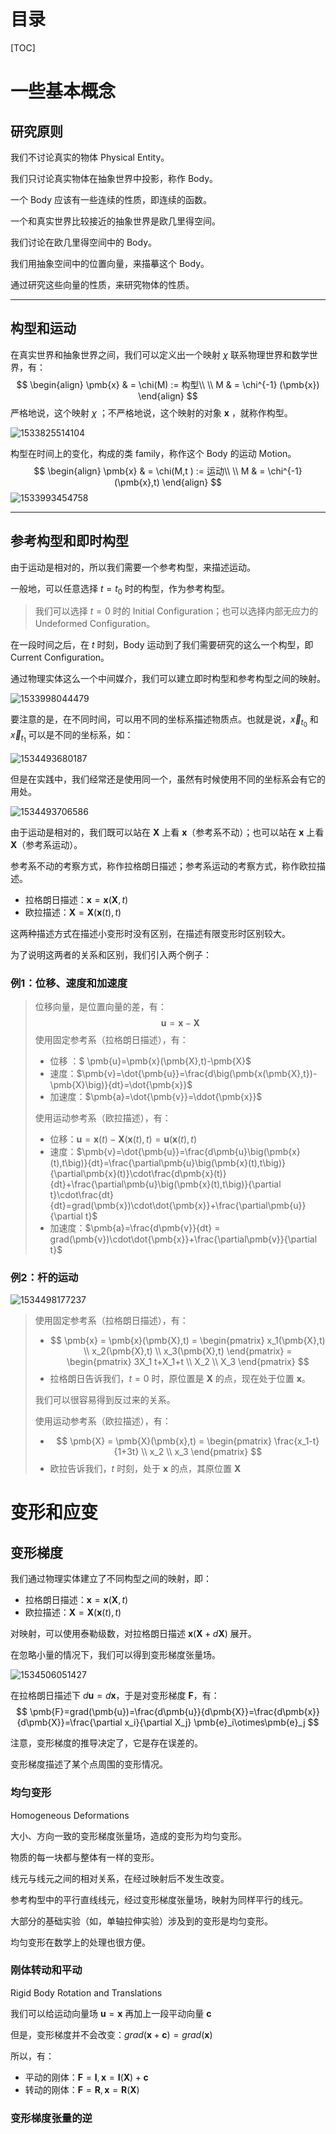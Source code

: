 # 目录

[TOC]

# 一些基本概念

## 研究原则

我们不讨论真实的物体 Physical Entity。

我们只讨论真实物体在抽象世界中投影，称作 Body。

一个 Body 应该有一些连续的性质，即连续的函数。

一个和真实世界比较接近的抽象世界是欧几里得空间。

我们讨论在欧几里得空间中的 Body。

我们用抽象空间中的位置向量，来描摹这个 Body。

通过研究这些向量的性质，来研究物体的性质。

---

## 构型和运动

在真实世界和抽象世界之间，我们可以定义出一个映射 $\chi$ 联系物理世界和数学世界，有：
$$
\begin{align}
\pmb{x} & = \chi(M)  := 构型\\
\\
M & = \chi^{-1} (\pmb{x})
\end{align}
$$
严格地说，这个映射 $\chi$ ；不严格地说，这个映射的对象 $\pmb{x}$ ，就称作构型。

![1533825514104](../picture/1533825514104.png)

构型在时间上的变化，构成的类 family，称作这个 Body 的运动 Motion。
$$
\begin{align}
\pmb{x} & = \chi(M,t )  := 运动\\
\\
M & = \chi^{-1} (\pmb{x},t)
\end{align}
$$
![1533993454758](../picture/1533993454758.png)

---

## 参考构型和即时构型

由于运动是相对的，所以我们需要一个参考构型，来描述运动。

一般地，可以任意选择 $t=t_0$ 时的构型，作为参考构型。

>  我们可以选择 $t=0$ 时的 Initial Configuration；也可以选择内部无应力的 Undeformed Configuration。

在一段时间之后，在 $t$ 时刻，Body 运动到了我们需要研究的这么一个构型，即 Current Configuration。

通过物理实体这么一个中间媒介，我们可以建立即时构型和参考构型之间的映射。

![1533998044479](../picture/1533998044479.png)

要注意的是，在不同时间，可以用不同的坐标系描述物质点。也就是说，$\vec{x}_{t_{0}}$ 和 $\vec{x}_{t_{1}}$ 可以是不同的坐标系，如：

![1534493680187](../picture/1534493680187.png)

但是在实践中，我们经常还是使用同一个，虽然有时候使用不同的坐标系会有它的用处。

![1534493706586](../picture/1534493706586.png)

由于运动是相对的，我们既可以站在 $\pmb{X}$ 上看 $\pmb{x}$（参考系不动）；也可以站在 $\pmb{x}$ 上看 $\pmb{X}$（参考系运动）。

参考系不动的考察方式，称作拉格朗日描述；参考系运动的考察方式，称作欧拉描述。

- 拉格朗日描述：$\pmb{x}=\pmb{x}(\pmb{X},t)$
- 欧拉描述：$\pmb{X}=\pmb{X}(\pmb{x}(t),t)$

这两种描述方式在描述小变形时没有区别，在描述有限变形时区别较大。

为了说明这两者的关系和区别，我们引入两个例子：

### 例1：位移、速度和加速度

>位移向量，是位置向量的差，有：
>$$
>\pmb{u}=\pmb{x}-\pmb{X}
>$$
>使用固定参考系（拉格朗日描述），有：
>
>- 位移 ：$ \pmb{u}=\pmb{x}(\pmb{X},t)-\pmb{X}$
>- 速度：$\pmb{v}=\dot{\pmb{u}}=\frac{d\big(\pmb{x(\pmb{X},t})-\pmb{X}\big)}{dt}=\dot{\pmb{x}}$
>- 加速度：$\pmb{a}=\dot{\pmb{v}}=\ddot{\pmb{x}}$
>
>使用运动参考系（欧拉描述），有：
>
>- 位移：$\pmb{u}=\pmb{x}(t)-\pmb{X}(\pmb{x}(t),t)=\pmb{u}\big(\pmb{x}(t),t\big)$
>- 速度：$\pmb{v}=\dot{\pmb{u}}=\frac{d\pmb{u}\big(\pmb{x}(t),t\big)}{dt}=\frac{\partial\pmb{u}\big(\pmb{x}(t),t\big)}{\partial\pmb{x}(t)}\cdot\frac{d\pmb{x}(t)}{dt}+\frac{\partial\pmb{u}\big(\pmb{x}(t),t\big)}{\partial t}\cdot\frac{dt}{dt}=grad(\pmb{x})\cdot\dot{\pmb{x}}+\frac{\partial\pmb{u}}{\partial t}$
>- 加速度：$\pmb{a}=\frac{d\pmb{v}}{dt} = grad(\pmb{v})\cdot\dot{\pmb{x}}+\frac{\partial\pmb{v}}{\partial t}$

### 例2：杆的运动

![1534498177237](../picture/1534498177237.png)

>使用固定参考系（拉格朗日描述），有：
>- $$ \pmb{x} = \pmb{x}(\pmb{X},t) =  \begin{pmatrix}  x_1(\pmb{X},t) \\ x_2(\pmb{X},t) \\ x_3(\pmb{X},t) \end{pmatrix}  =  \begin{pmatrix}  3X_1 t+X_1+t \\ X_2 \\ X_3  \end{pmatrix} $$
>- 拉格朗日告诉我们，$t=0$ 时，原位置是 $\pmb{X}$ 的点，现在处于位置  $\pmb{x}$。
>
>我们可以很容易得到反过来的关系。
>
>使用运动参考系（欧拉描述），有：
>- $$ \pmb{X} = \pmb{X}(\pmb{x},t) = \begin{pmatrix} \frac{x_1-t}{1+3t} \\ x_2 \\ x_3  \end{pmatrix} $$
>- 欧拉告诉我们，$t$ 时刻，处于  $\pmb{x}$ 的点，其原位置 $\pmb{X}$

# 变形和应变

## 变形梯度

我们通过物理实体建立了不同构型之间的映射，即：

- 拉格朗日描述：$\pmb{x}=\pmb{x}(\pmb{X},t)$
- 欧拉描述：$\pmb{X}=\pmb{X}(\pmb{x}(t),t)$

对映射，可以使用泰勒级数，对拉格朗日描述 $\pmb{x}(\pmb{X}+d\pmb{X})$ 展开。

在忽略小量的情况下，我们可以得到变形梯度张量场。

![1534506051427](../picture/1534506051427.png)

在拉格朗日描述下 $d\pmb{u}=d\pmb{x}$，于是对变形梯度 $\pmb{F}$，有：
$$
\pmb{F}=grad(\pmb{u})=\frac{d\pmb{u}}{d\pmb{X}}=\frac{d\pmb{x}}{d\pmb{X}}=\frac{\partial x_i}{\partial X_j} \pmb{e}_i\otimes\pmb{e}_j
$$

注意，变形梯度的推导决定了，它是存在误差的。

变形梯度描述了某个点周围的变形情况。

### 均匀变形

Homogeneous Deformations

大小、方向一致的变形梯度张量场，造成的变形为均匀变形。

物质的每一块都与整体有一样的变形。

线元与线元之间的相对关系，在经过映射后不发生改变。

参考构型中的平行直线线元，经过变形梯度张量场，映射为同样平行的线元。

大部分的基础实验（如，单轴拉伸实验）涉及到的变形是均匀变形。

均匀变形在数学上的处理也很方便。

### 刚体转动和平动

Rigid Body Rotation and Translations

我们可以给运动向量场 $\pmb{u}=\pmb{x}$ 再加上一段平动向量 $\pmb{c}$

但是，变形梯度并不会改变：$grad(\pmb{x}+\pmb{c})=grad(\pmb{x})$ 

所以，有：

- 平动的刚体：$\pmb{F}=\pmb{I}, \pmb{x}=\pmb{I}(\pmb{X})+\pmb{c}$
- 转动的刚体：$\pmb{F}=\pmb{R}, \pmb{x}=\pmb{R}(\pmb{X})$

### 变形梯度张量的逆

